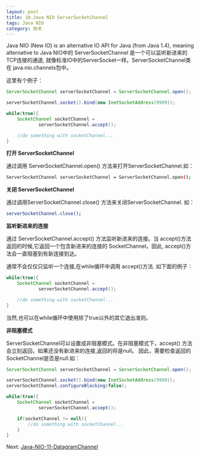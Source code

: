 ```yaml
---
layout: post
title: 10.Java NIO ServerSocketChannel
tags: Java NIO
category: 技术
---
```


Java NIO (New IO) is an alternative IO API for Java (from Java 1.4), meaning alternative to Java NIO中的 ServerSocketChannel 是一个可以监听新进来的TCP连接的通道, 就像标准IO中的ServerSocket一样。ServerSocketChannel类在 java.nio.channels包中。

这里有个例子：

```java
ServerSocketChannel serverSocketChannel = ServerSocketChannel.open();

serverSocketChannel.socket().bind(new InetSocketAddress(9999));

while(true){
    SocketChannel socketChannel =
            serverSocketChannel.accept();

    //do something with socketChannel...
}
```

**打开 ServerSocketChannel**

通过调用 ServerSocketChannel.open() 方法来打开ServerSocketChannel.如：

```sh
ServerSocketChannel serverSocketChannel = ServerSocketChannel.open();
```

**关闭 ServerSocketChannel**

通过调用ServerSocketChannel.close() 方法来关闭ServerSocketChannel. 如：

```sh
serverSocketChannel.close();
```

**监听新进来的连接**

通过 ServerSocketChannel.accept() 方法监听新进来的连接。当 accept()方法返回的时候,它返回一个包含新进来的连接的 SocketChannel。因此, accept()方法会一直阻塞到有新连接到达。

通常不会仅仅只监听一个连接,在while循环中调用 accept()方法. 如下面的例子：

```java
while(true){
    SocketChannel socketChannel =
            serverSocketChannel.accept();

    //do something with socketChannel...
}
```

当然,也可以在while循环中使用除了true以外的其它退出准则。

**非阻塞模式**

ServerSocketChannel可以设置成非阻塞模式。在非阻塞模式下，accept() 方法会立刻返回，如果还没有新进来的连接,返回的将是null。 因此，需要检查返回的SocketChannel是否是null.如：

```java
ServerSocketChannel serverSocketChannel = ServerSocketChannel.open();

serverSocketChannel.socket().bind(new InetSocketAddress(9999));
serverSocketChannel.configureBlocking(false);

while(true){
    SocketChannel socketChannel =
            serverSocketChannel.accept();

    if(socketChannel != null){
        //do something with socketChannel...
    }
}
```

Next: [Java-NIO-11-DatagramChannel](http://tinymood.com/2016/06/09/java-nio-11-datagram-channel.html)